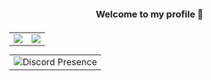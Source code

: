 <div align="center">
   <h3 align="center">
   Welcome to my profile 👋
   <h3>
   <table style="border-spacing:5px;">
      <tr>
         <td align="center" style="padding=0;width=50%;">
            <img style="padding=0;" src="https://github-readme-stats.vercel.app/api/?username=platinbae&hide=issues&show_icons=trueh&hide_border=true&hide_title=true&count_private=true&include_all_commits=true&theme=dark&bg_color=0d1017" />
         </td>
         <td align="center" style="padding=0;width=50%;">
            <img style="padding=0;" src="https://github-readme-stats.vladfrangu.vercel.app/api/top-langs/?username=platinbae&layout=compact&hide_border=true&count_private=true&extra=ashbot/website&theme=dark&bg_color=0d1017" />
         </td>
      </tr>
   </table>
   <table style="border-spacing:5px;">
      <tr>
         <a href="https://discord.com/users/510078946604220417">
            <td align="center" style="padding=0;width=35%;">
               <img alt="Discord Presence" style="padding=0;" src="https://lanyard-profile-readme.vercel.app/api/510078946604220417?bg=:0d1017" />
            </td>
         </a>
      </tr>
   </table>
</div>
